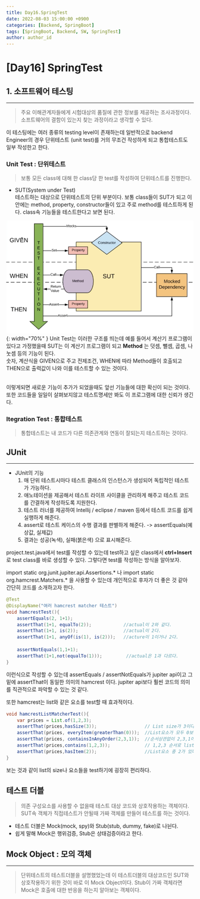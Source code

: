 ```yaml
---
title: Day16.SpringTest
date: 2022-08-03 15:00:00 +0900
categories: [Backend, SpringBoot]
tags: [SpringBoot, Backend, SW, SpringTest] 
author: author_id 
---
```

# [Day16] SpringTest

## 1. 소프트웨어 테스팅
---
> 주요 이해관계자들에게 시험대상의 품질에 관한 정보를 제공하는 조사과정이다. 소프트웨어의 결함이 있는지 찾는 과정이라고 생각할 수 있다.

이 테스팅에는 여러 종류의 testing level이 존재하는데 일반적으로 backend Engineer의 경우 단위테스트 (unit test)를 거의 무조건 작성하게 되고 통합테스트도 일부 작성한고 한다.

### Unit Test : 단위테스트
> 보통 모든 class에 대해 한 class당 한 test를 작성하여 단위테스트를 진행한다.

- SUT(System under Test)  
테스트하는 대상으로 단위테스트의 단위 부분이다. 보통 class들이 SUT가 되고 이 안에는 method, property, constructor들이 있고 주로 method를 테스트하게 된다. class속 기능들을 테스트한다고 보면 된다.

![Desktop View](/assets/img/2022.08/03-1.PNG){: width="70%" }
Unit Test는 이러한 구조를 띄는데 예를 들어서 계산기 프로그램이 있다고 가정했을때 SUT는 이 계산기 프로그램이 되고 **Method** 는 덧셈, 뺄셈, 곱셈, 나눗셈 등의 기능이 된다.   
숫자, 계산식을 GIVEN으로 주고 전제조건, WHEN에 따라 Method들이 호출되고 THEN으로 출력값이 나와 이를 테스트할 수 있는 것이다.  
<br>

이렇게되면 새로운 기능이 추가가 되었을때도 앞선 기능들에 대한 확신이 되는 것이다.  
또한 코드들을 일일이 살펴보지않고 테스트명세만 봐도 이 프로그램에 대한 신뢰가 생긴다.

### Itegration Test : 통합테스트
> 통합테스트는 내 코드가 다른 의존관계와 연동이 잘되는지 테스트하는 것이다.

## JUnit
---
- JUnit의 기능
    1. 매 단위 테스트시마다 테스트 클래스의 인스턴스가 생성되어 독립적인 테스트가 가능하다.
    2. 애노테이션을 제공해서 테스트 라이프 사이클을 관리하게 해주고 테스트 코드를 간결하게 작성하도록 지원한다.
    3. 테스트 러너를 제공하여 Intellij / eclipse / maven 등에서 테스트 코드를 쉽게 실행하게 해준다.
    4. assert로 테스트 케이스의 수행 결과를 판별하게 해준다. -> assertEquals(예상값, 실제값)
    5. 결과는 성공(녹색), 실패(붉은색) 으로 표시해준다.

project.test.java에서 test를 작성할 수 있는데 test하고 싶은 class에서 **ctrl+Insert**로 test class를 바로 생성할 수 있다. 그렇다면 test를 작성하는 방식을 알아보자.
<br>

import static org.junit.jupiter.api.Assertions.* 나 import static org.hamcrest.Matchers.* 을 사용할 수 있는데 개인적으로 후자가 더 좋은 것 같아 간단히 코드를 소개하고자 한다.

```java
@Test
@DisplayName("여러 hamcrest matcher 테스트")
void hamcrestTest(){
    assertEquals(2, 1+1);
    assertThat(1+1, equalTo(2));            //actual이 2와 같다.
    assertThat(1+1, is(2));                 //actual이 2다.
    assertThat(1+1, anyOf(is(1), is(2)));   //acture이 1이거나 2다.

    assertNotEquals(1,1+1);
    assertThat(1+1,not(equalTo(1)));         //actual은 1과 다르다.
}
```
이런식으로 작성할 수 있는데 assertEquals / assertNotEquals가 jupiter api이고 그 밑에 assertThat이 동일한 의미의 hamcrest 이다. jupiter api보다 훨씬 코드의 의미를 직관적으로 파악할 수 있는 것 같다.
<br>

또한 hamcrest는 list와 같은 요소를 test할 때 효과적이다.
```java
void hamcrestListMatcherTest(){
    var prices = List.of(1,2,3);
    assertThat(prices,hasSize(3));                  // List size가 3이다.
    assertThat(prices, everyItem(greaterThan(0)));  //List요소가 모두 0보다 크다.
    assertThat(prices, containsInAnyOrder(2,3,1));  //순서상관없이 2,3,1이 있다.
    assertThat(prices,contains(1,2,3));             // 1,2,3 순서로 list가 있다.
    assertThat(prices,hasItem(2));                  //List요소 중 2가 있다.
}
```
보는 것과 같이 list의 size나 요소들을 test하기에 굉장히 편리하다.

## 테스트 더블  
> 의존 구성요소를 사용할 수 없을때 테스트 대상 코드와 상호작용하는 객체이다.  
SUT속 객체가 직접테스트가 안될때 가짜 객체를 만들어 테스트를 하는 것이다.  

- 테스트 더블은 Mock(mock, spy)와 Stub(stub, dummy, fake)로 나뉜다.
- 쉽게 말해 Mock은 행위검증, Stub은 상태검증이라고 한다.

## Mock Object : 모의 객체
---
> 단위테스트의 테스트더블을 설명했었는데 이 테스트더블의 대상코드인 SUT와 상호작용하기 위한 것이 바로 이 Mock Object이다. Stub이 가짜 객체라면 Mock은 호출에 대한 반응을 하는지 알아보는 객체이다.